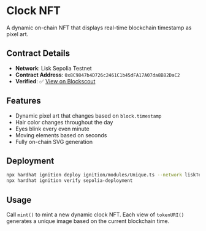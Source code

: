 # Clock NFT

A dynamic on-chain NFT that displays real-time blockchain timestamp as pixel art.

## Contract Details

- **Network**: Lisk Sepolia Testnet
- **Contract Address**: `0x8C9847b4D726c2461C1b45dFA17A07da8B82DaC2`
- **Verified**: ✅ [View on Blockscout](https://sepolia-blockscout.lisk.com/address/0x8C9847b4D726c2461C1b45dFA17A07da8B82DaC2#code)

## Features

- Dynamic pixel art that changes based on `block.timestamp`
- Hair color changes throughout the day
- Eyes blink every even minute
- Moving elements based on seconds
- Fully on-chain SVG generation

## Deployment

```bash
npx hardhat ignition deploy ignition/modules/Unique.ts --network liskTestnet
npx hardhat ignition verify sepolia-deployment
```

## Usage

Call `mint()` to mint a new dynamic clock NFT. Each view of `tokenURI()` generates a unique image based on the current blockchain time.
